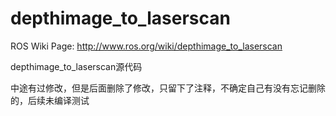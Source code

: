 depthimage_to_laserscan
=======================



ROS Wiki Page:
http://www.ros.org/wiki/depthimage_to_laserscan

depthimage_to_laserscan源代码

中途有过修改，但是后面删除了修改，只留下了注释，不确定自己有没有忘记删除的，后续未编译测试